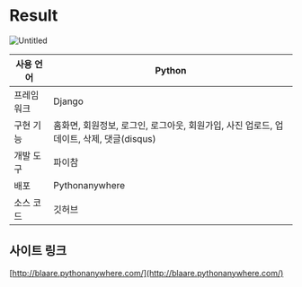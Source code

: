 # Result

![Untitled](https://github.com/june4969/Dstagram_Django/assets/127813398/b5358843-11e3-49cf-bcb5-af49bff20a6f)


| 사용 언어 | Python |
| --- | --- |
| 프레임 워크 | Django |
| 구현 기능 | 홈화면, 회원정보, 로그인, 로그아웃, 회원가입, 사진 업로드, 업데이트, 삭제, 댓글(disqus) |
| 개발 도구 | 파이참 |
| 배포 | Pythonanywhere |
| 소스 코드 | 깃허브 |

## 사이트 링크

[http://blaare.pythonanywhere.com/](http://blaare.pythonanywhere.com/)
